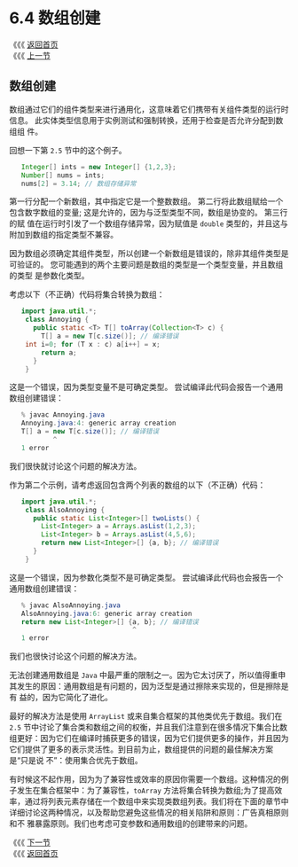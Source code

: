 # 6.4 数组创建

《《《 [返回首页](../../)  
《《《 [上一节](6.3-yi-chang-chu-li.md)

## 数组创建

数组通过它们的组件类型来进行通用化，这意味着它们携带有关组件类型的运行时信息。 此实体类型信息用于实例测试和强制转换，还用于检查是否允许分配到数组组 件。

回想一下第 `2.5` 节中的这个例子。

```java
   Integer[] ints = new Integer[] {1,2,3};
   Number[] nums = ints;
   nums[2] = 3.14; // 数组存储异常
```

第一行分配一个新数组，其中指定它是一个整数数组。 第二行将此数组赋给一个包含数字数组的变量; 这是允许的，因为与泛型类型不同，数组是协变的。 第三行的赋 值在运行时引发了一个数组存储异常，因为赋值是 `double` 类型的，并且这与附加到数组的指定类型不兼容。

因为数组必须确定其组件类型，所以创建一个新数组是错误的，除非其组件类型是可验证的。 您可能遇到的两个主要问题是数组的类型是一个类型变量，并且数组的类型 是参数化类型。

考虑以下（不正确）代码将集合转换为数组：

```java
   import java.util.*;
    class Annoying {
      public static <T> T[] toArray(Collection<T> c) {
        T[] a = new T[c.size()]; // 编译错误
    int i=0; for (T x : c) a[i++] = x;
        return a;
      }
    }
```

这是一个错误，因为类型变量不是可确定类型。 尝试编译此代码会报告一个通用数组创建错误：

```java
   % javac Annoying.java
   Annoying.java:4: generic array creation
   T[] a = new T[c.size()]; // 编译错误
           ^
   1 error
```

我们很快就讨论这个问题的解决方法。

作为第二个示例，请考虑返回包含两个列表的数组的以下（不正确）代码：

```java
   import java.util.*;
    class AlsoAnnoying {
      public static List<Integer>[] twoLists() {
        List<Integer> a = Arrays.asList(1,2,3);
        List<Integer> b = Arrays.asList(4,5,6);
        return new List<Integer>[] {a, b}; // 编译错误
      }
    }
```

这是一个错误，因为参数化类型不是可确定类型。 尝试编译此代码也会报告一个通用数组创建错误：

```java
   % javac AlsoAnnoying.java
   AlsoAnnoying.java:6: generic array creation
   return new List<Integer>[] {a, b}; // 编译错误
                               ^
   1 error
```

我们也很快讨论这个问题的解决方法。

无法创建通用数组是 `Java` 中最严重的限制之一。因为它太讨厌了，所以值得重申其发生的原因：通用数组是有问题的，因为泛型是通过擦除来实现的，但是擦除是有 益的，因为它简化了进化。

最好的解决方法是使用 `ArrayList` 或来自集合框架的其他类优先于数组。我们在 `2.5` 节中讨论了集合类和数组之间的权衡，并且我们注意到在很多情况下集合比数 组更好：因为它们在编译时捕获更多的错误，因为它们提供更多的操作，并且因为它们提供了更多的表示灵活性。到目前为止，数组提供的问题的最佳解决方案是“只是说 不”：使用集合优先于数组。

有时候这不起作用，因为为了兼容性或效率的原因你需要一个数组。这种情况的例子发生在集合框架中：为了兼容性，`toArray` 方法将集合转换为数组;为了提高效 率，通过将列表元素存储在一个数组中来实现类数组列表。我们将在下面的章节中详细讨论这两种情况，以及帮助您避免这些情况的相关陷阱和原则：广告真相原则和不 雅暴露原则。我们也考虑可变参数和通用数组的创建带来的问题。

《《《 [下一节](6.5-guang-gao-zhong-de-zhen-li-yuan-ze.md)  
《《《 [返回首页](../../)

